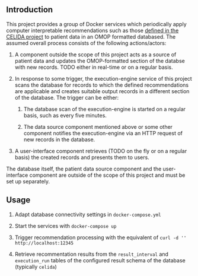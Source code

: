 ## Introduction

This project provides a group of Docker services which periodically apply computer interpretable recommendations such as those [defined in the CELIDA project](https://github.com/CODEX-CEDLIA/celida-recommendations) to patient data in an OMOP formatted databased.  The assumed overall process consists of the following actions/actors:

1. A component outside the scope of this project acts as a source of patient data and updates the OMOP-formatted section of the databse with new records. TODO either in real-time or on a regular basis.

2. In response to some trigger, the execution-engine service of this project scans the database for records to which the defined recommendations are applicable and creates suitable output records in a different section of the database. The trigger can be either:
   
   1. The database scan of the execution-engine is started on a regular basis, such as every five minutes.
     
   2. The data source component mentioned above or some other component notifies the execution-engine via an HTTP request of new records in the database.

3. A user-interface component retrieves (TODO on the fly or on a regular basis) the created records and presents them to users.

The database itself, the patient data source component and the user-interface component are outside of the scope of this project and must be set up separately.

## Usage

1. Adapt database connectivity settings in `docker-compose.yml`

2. Start the services with `docker-compose up`

3. Trigger recommendation processing with the equivalent of `curl -d '' http://localhost:12345`

4. Retrieve recommentation results from the `result_interval` and `execution_run` tables of the configured result schema of the database (typically `celida`)
